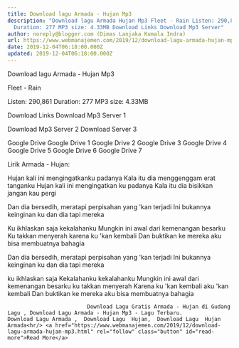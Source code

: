 ```yaml
---
title: Download lagu Armada - Hujan Mp3
description: "Download lagu Armada Hujan Mp3 Fleet - Rain Listen: 290,861
  Duration: 277 MP3 size: 4.33MB Download Links Download Mp3 Server"
author: noreply@blogger.com (Dimas Lanjaka Kumala Indra)
url: https://www.webmanajemen.com/2019/12/download-lagu-armada-hujan-mp3.html
date: 2019-12-04T06:18:00.000Z
updated: 2019-12-04T06:18:00.000Z
---
```


Download lagu Armada - Hujan Mp3

  Fleet - Rain 

  Listen: 290,861 
  Duration: 277 
  MP3 size: 4.33MB 

  Download Links 
  Download Mp3 Server 1 

  Download Mp3 Server 2 
  Download Server 3 


  Google Drive   Google Drive 1 
  Google Drive 2 
  Google Drive 3 
  Google Drive 4 
  Google Drive 5 
  Google Drive 6 
  Google Drive 7 


                             
Lirik Armada - Hujan:
                             
Hujan kali ini mengingatkanku padanya
  Kala itu dia menggenggam erat tanganku
  Hujan kali ini mengingatkan ku padanya
  Kala itu dia bisikkan jangan kau pergi
  
  Dan dia bersedih, meratapi perpisahan yang 'kan terjadi
  Ini bukannya keinginan ku dan dia tapi mereka
  
  Ku ikhlaskan saja kekalahanku
  Mungkin ini awal dari kemenangan besarku
  Ku takkan menyerah karena ku 'kan kembali
  Dan buktikan ke mereka aku bisa membuatnya bahagia
  
  Dan dia bersedih, meratapi perpisahan yang 'kan terjadi
  Ini bukannya keinginan ku dan dia tapi mereka
  
  ku ikhlaskan saja Kekalahanku kekalahanku
  Mungkin ini awal dari kemenangan besarku
  ku takkan menyerah Karena ku 'kan kembali aku 'kan kembali
  Dan buktikan ke mereka aku bisa membuatnya bahagia                                 
                                 
                             Download Lagu Gratis Armada - Hujan di Gudang Lagu , Download Lagu Armada - Hujan Mp3 - Lagu Terbaru.                                                         Download Lagu Armada ,  Download Lagu  Hujan,  Download Lagu  Hujan Armada<hr/> <a href="https://www.webmanajemen.com/2019/12/download-lagu-armada-hujan-mp3.html" rel="follow" class="button" id="read-more">Read More</a>